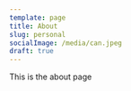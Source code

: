 ```yaml
---
template: page
title: About
slug: personal
socialImage: /media/can.jpeg
draft: true
---
```

This is the about page